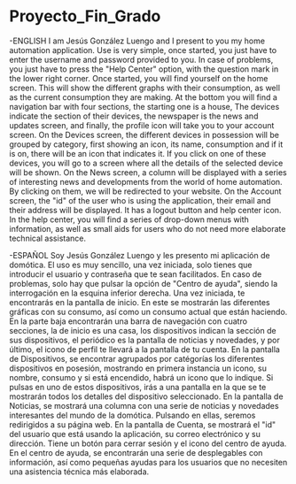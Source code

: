 # Proyecto_Fin_Grado

-ENGLISH
I am Jesús González Luengo and I present to you my home automation application.
Use is very simple, once started, you just have to enter the username and password provided to you.
In case of problems, you just have to press the "Help Center" option, with the question mark in the lower right corner.
Once started, you will find yourself on the home screen. This will show the different graphs with their consumption, as well as the current consumption they are making.
At the bottom you will find a navigation bar with four sections, the starting one is a house,
The devices indicate the section of their devices, the newspaper is the news and updates screen, and finally, the profile icon will take you to your account screen.
On the Devices screen, the different devices in possession will be grouped by category, first showing an icon, its name, consumption and if it is on, there will be an icon that indicates it.
If you click on one of these devices, you will go to a screen where all the details of the selected device will be shown.
On the News screen, a column will be displayed with a series of interesting news and developments from the world of home automation. By clicking on them, we will be redirected to your website.
On the Account screen, the "id" of the user who is using the application, their email and their address will be displayed. It has a logout button and help center icon.
In the help center, you will find a series of drop-down menus with information, as well as small aids for users who do not need more elaborate technical assistance.

-ESPAÑOL
Soy Jesús González Luengo y les presento mi aplicación de domótica. 
El uso es muy sencillo, una vez iniciada, solo tienes que introducir el usuario y contraseña que te sean facilitados. 
En caso de problemas, solo hay que pulsar la opción de "Centro de ayuda", siendo la interrogación en la esquina inferior derecha. 
Una vez iniciada, te encontrarás en la pantalla de inicio. En este se mostrarán las diferentes gráficas con su consumo, así como un consumo actual que están haciendo.
En la parte baja encontrarán una barra de navegación con cuatro secciones, la de inicio es una casa, 
los dispositivos indican la sección de sus dispositivos, el periódico es la pantalla de noticias y novedades, y por último, el icono de perfil te llevará a la pantalla de tu cuenta.
En la pantalla de Dispositivos, se encontrar agrupados por catégorías los diferentes dispositivos en posesión, mostrando en primera instancia un icono, su nombre, consumo y si está encendido, habrá un icono que lo indique.
Si pulsas en uno de estos dispositivos, irás a una pantalla en la que se te mostrarán todos los detalles del dispositivo seleccionado.
En la pantalla de Noticias, se mostrará una columna con una serie de noticias y novedades interesantes del mundo de la domótica. Pulsando en ellas, seremos redirigidos a su página web.
En la pantalla de Cuenta, se mostrará el "id" del usuario que está usando la aplicación, su correo electrónico y su dirección. Tiene un botón para cerrar sesión y el icono del centro de ayuda.
En el centro de ayuda, se encontrarán una serie de desplegables con información, así como pequeñas ayudas para los usuarios que no necesiten una asistencia técnica más elaborada.
